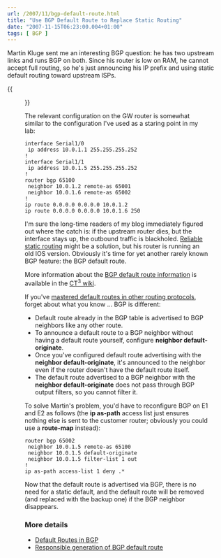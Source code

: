 ```yaml
---
url: /2007/11/bgp-default-route.html
title: "Use BGP Default Route to Replace Static Routing"
date: "2007-11-15T06:23:00.004+01:00"
tags: [ BGP ]
---
```

Martin Kluge sent me an interesting BGP question: he has two upstream links and runs BGP on both. Since his router is low on RAM, he cannot accept full routing, so he's just announcing his IP prefix and using static default routing toward upstream ISPs.

{{<figure src="/2007/11/bgp_1.jpg" caption="Static default routing toward upstream ISP">}}
<!--more-->
The relevant configuration on the GW router is somewhat similar to the configuration I've used as a staring point in my lab:

``` code
interface Serial1/0
 ip address 10.0.1.1 255.255.255.252
!
interface Serial1/1
 ip address 10.0.1.5 255.255.255.252
!
router bgp 65100
 neighbor 10.0.1.2 remote-as 65001
 neighbor 10.0.1.6 remote-as 65002
!
ip route 0.0.0.0 0.0.0.0 10.0.1.2
ip route 0.0.0.0 0.0.0.0 10.0.1.6 250
```

I'm sure the long-time readers of my blog immediately figured out where the catch is: if the upstream router dies, but the interface stays up, the outbound traffic is blackholed. [Reliable static routing](https://blog.ipspace.net/2007/02/reliable-static-routing.html) might be a solution, but his router is running an old IOS version. Obviously it's time for yet another rarely known BGP feature: the BGP default route.

More information about the [BGP default route information](http://wiki.nil.com/BGP_default_route) is available in the [CT<sup>3</sup> wiki](http://wiki.nil.com/).

If you've [mastered default routes in other routing protocols](https://blog.ipspace.net/2007/06/inserting-default-route-into-ospf.html), forget about what you know … BGP is different:

-   Default route already in the BGP table is advertised to BGP neighbors like any other route.
-   To announce a default route to a BGP neighbor without having a default route yourself, configure **neighbor default-originate**.
-   Once you've configured default route advertising with the **neighbor default-originate**, it's announced to the neighbor even if the router doesn't have the default route itself.
-   The default route advertised to a BGP neighbor with the **neighbor default-originate** does not pass through BGP output filters, so you cannot filter it.

To solve Martin's problem, you'd have to reconfigure BGP on E1 and E2 as follows (the **ip as-path** access list just ensures nothing else is sent to the customer router; obviously you could use a **route-map** instead):

``` code
router bgp 65002
 neighbor 10.0.1.5 remote-as 65100
 neighbor 10.0.1.5 default-originate
 neighbor 10.0.1.5 filter-list 1 out
!
ip as-path access-list 1 deny .*
```

Now that the default route is advertised via BGP, there is no need for a static default, and the default route will be removed (and replaced with the backup one) if the BGP neighbor disappears.

### More details

* [Default Routes in BGP](https://www.ipspace.net/kb/BGP/Default_Route.html)
* [Responsible generation of BGP default route](https://blog.ipspace.net/2011/09/responsible-generation-of-bgp-default.html)

